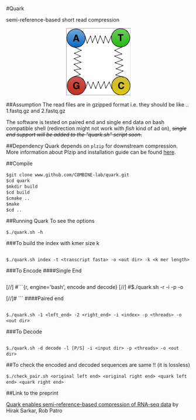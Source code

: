 #Quark 

semi-reference-based short read compression

<p align="center">
<img src="qimage.001.png">
</p>


##Assumption
The read files are in gzipped format i.e. they should be like .. 1.fastq.gz and 2.fastq.gz

The software is tested on paired end and single end data on bash compatible shell (redirection might not work with *fish* kind of ad on), ~~*single end support will be added to the "quark.sh" script soon*.~~

##Dependency
Quark depends on `plzip` for downstream compression. More information about Plzip and installation guide can be found [here](http://www.nongnu.org/lzip/plzip.html). 



##Compile
```{r, engine='bash', encode and decode}
$git clone www.github.com/COMBINE-lab/quark.git
$cd quark
$mkdir build
$cd build
$cmake ..
$make
$cd ..
```

##Running Quark
To see the options

```{r, engine='bash', encode and decode}
$./quark.sh -h

```

###To build the index with kmer size k
```snakemake -s quark.snake make_index --config out="<output dir>" fasta="<fasta file>" kmer=<#k>

```

```{r, engine='bash', encode and decode}
$./quark.sh index -t <transcript fasta> -o <out dir> -k <k mer length>

```

###To Encode
####Single End
```snakemake -s quark.snake encode --config out="<output dir>" index="<index dir>" r="<mate>" p=<#threads> lib="single" quality=0

```

[//] #```{r, engine='bash', encode and decode}
[//] #$./quark.sh -r <read file> -i <index> -p <threads> -o <out dir>

[//]# ```
####Paired end
```snakemake -s quark.snake encode --config out="<output dir>" index="<index dir>" m1="<mate1>" m2="<mate2>" p=<#threads> lib="paired" quality=0
```


```{r, engine='bash', encode and decode}
$./quark.sh -1 <left_end> -2 <right_end> -i <index> -p <threads> -o <out dir>

```

###To Decode

```snakemake -s quark.snake decode --config in="<in dir>" out="<out dir>" lib="paired/single" quality=0
``` 

```{r, engine='bash', encode and decode}
$./quark.sh -d decode -l [P/S] -i <input dir> -p <threads> -o <out dir>

```

##To check the encoded and decoded sequences are same !! (it is lossless) 


```{r, engine='bash', encode and decode}
$./check_pair.sh <original left end> <original right end> <quark left end> <quark right end>

```
##Link to the preprint

[Quark enables semi-reference-based compression of RNA-seq data](http://dx.doi.org/10.1101/085878) by Hirak Sarkar, Rob Patro

